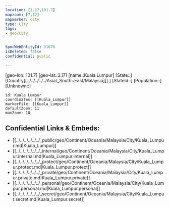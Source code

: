 ```yaml
---
location: [3.17,101.7]
mapzoom: [7,12] 
mapmarker: city 
type: City
tags:
- geo/City


SpocWebEntityId: 31676
isDeleted: false
confidential: public

---
```

[geo-lon::101.7]
[geo-lat::3.17]
[name::Kuala Lumpur]
[State::]
[Country[[../../../../../Asia/_South~East/Malaysia]]] ]
[StateId::]
[Population::]
[Unknown::]


```leaflet
id: Kuala Lumpur
coordinates: [[Kuala_Lumpur]]
markerFile: [[Kuala_Lumpur]]
defaultZoom: 11 
maxZoom: 18
```


## Confidential Links & Embeds: 
- [[../../../../../../_public/geo/Continent/Oceania/Malaysia/City/Kuala_Lumpur.md|Kuala_Lumpur]] 
- [[../../../../../../_internal/geo/Continent/Oceania/Malaysia/City/Kuala_Lumpur.internal.md|Kuala_Lumpur.internal]] 
- [[../../../../../../_protect/geo/Continent/Oceania/Malaysia/City/Kuala_Lumpur.protect.md|Kuala_Lumpur.protect]] 
- [[../../../../../../_private/geo/Continent/Oceania/Malaysia/City/Kuala_Lumpur.private.md|Kuala_Lumpur.private]] 
- [[../../../../../../_personal/geo/Continent/Oceania/Malaysia/City/Kuala_Lumpur.personal.md|Kuala_Lumpur.personal]] 
- [[../../../../../../_secret/geo/Continent/Oceania/Malaysia/City/Kuala_Lumpur.secret.md|Kuala_Lumpur.secret]] 
